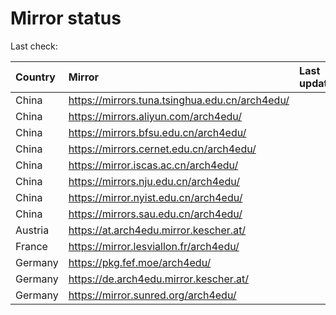 <script src="./time.js"></script>
# Mirror status
Last check: <script type="text/javascript">localize(1711214123.0065064);</script>

|Country|Mirror|Last update|
|:------|:-----|:----------|
|China|https://mirrors.tuna.tsinghua.edu.cn/arch4edu/|<script type="text/javascript">localize(1711175627);</script>|
|China|https://mirrors.aliyun.com/arch4edu/|<script type="text/javascript">localize(1711175627);</script>|
|China|https://mirrors.bfsu.edu.cn/arch4edu/|<script type="text/javascript">localize(1711175627);</script>|
|China|https://mirrors.cernet.edu.cn/arch4edu/|<script type="text/javascript">localize(1711175627);</script>|
|China|https://mirror.iscas.ac.cn/arch4edu/|<script type="text/javascript">localize(1711175627);</script>|
|China|https://mirrors.nju.edu.cn/arch4edu/|<script type="text/javascript">localize(1711132148);</script>|
|China|https://mirror.nyist.edu.cn/arch4edu/|<script type="text/javascript">localize(1711175627);</script>|
|China|https://mirrors.sau.edu.cn/arch4edu/|<script type="text/javascript">localize(1711175627);</script>|
|Austria|https://at.arch4edu.mirror.kescher.at/|<script type="text/javascript">localize(1711175627);</script>|
|France|https://mirror.lesviallon.fr/arch4edu/|<script type="text/javascript">localize(1711175627);</script>|
|Germany|https://pkg.fef.moe/arch4edu/|<script type="text/javascript">localize(1711175627);</script>|
|Germany|https://de.arch4edu.mirror.kescher.at/|<script type="text/javascript">localize(1711175627);</script>|
|Germany|https://mirror.sunred.org/arch4edu/|<script type="text/javascript">localize(1711175627);</script>|

<script src="./tablefilter/tablefilter.js"></script>
<script src="./table.js"></script>